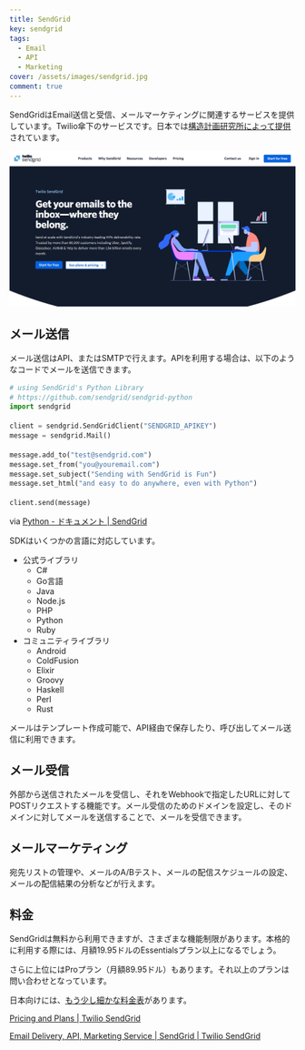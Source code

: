 ```yaml
---
title: SendGrid
key: sendgrid
tags:
  - Email
  - API
  - Marketing
cover: /assets/images/sendgrid.jpg
comment: true
---
```


SendGridはEmail送信と受信、メールマーケティングに関連するサービスを提供しています。Twilio傘下のサービスです。日本では[構造計画研究所によって提供](https://sendgrid.kke.co.jp/)されています。

[![SendGridのWebサイト](/assets/images/sendgrid.jpg)](https://sendgrid.com)

<!--more-->

## メール送信

メール送信はAPI、またはSMTPで行えます。APIを利用する場合は、以下のようなコードでメールを送信できます。

```python
# using SendGrid's Python Library
# https://github.com/sendgrid/sendgrid-python
import sendgrid

client = sendgrid.SendGridClient("SENDGRID_APIKEY")
message = sendgrid.Mail()

message.add_to("test@sendgrid.com")
message.set_from("you@youremail.com")
message.set_subject("Sending with SendGrid is Fun")
message.set_html("and easy to do anywhere, even with Python")

client.send(message)
```

via [Python \- ドキュメント \| SendGrid](https://sendgrid.kke.co.jp/docs/Integrate/Code_Examples/v2_Mail/python.html)

SDKはいくつかの言語に対応しています。

- 公式ライブラリ
  - C#
  - Go言語
  - Java
  - Node.js
  - PHP
  - Python
  - Ruby
- コミュニティライブラリ
  - Android
  - ColdFusion
  - Elixir
  - Groovy
  - Haskell
  - Perl
  - Rust

メールはテンプレート作成可能で、API経由で保存したり、呼び出してメール送信に利用できます。

## メール受信

外部から送信されたメールを受信し、それをWebhookで指定したURLに対してPOSTリクエストする機能です。メール受信のためのドメインを設定し、そのドメインに対してメールを送信することで、メールを受信できます。

## メールマーケティング

宛先リストの管理や、メールのA/Bテスト、メールの配信スケジュールの設定、メールの配信結果の分析などが行えます。

## 料金

SendGridは無料から利用できますが、さまざまな機能制限があります。本格的に利用する際には、月額19.95ドルのEssentialsプラン以上になるでしょう。

さらに上位にはProプラン（月額89.95ドル）もあります。それ以上のプランは問い合わせとなっています。

日本向けには、[もう少し細かな料金表](https://sendgrid.kke.co.jp/plan/)があります。

[Pricing and Plans \| Twilio SendGrid](https://sendgrid.com/en-us/pricing)

[Email Delivery, API, Marketing Service \| SendGrid \| Twilio SendGrid](https://sendgrid.com/en-us)
